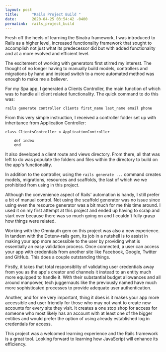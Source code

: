 ```yaml
---
layout: post
title:      "Rails Project Build "
date:       2020-04-25 03:54:42 -0400
permalink:  rails_project_build
---
```



Fresh off the heels of learning the Sinatra framework, I was introduced to Rails as a higher level, increased functionality framework that sought to accomplish not just what its predecessor did but with added functionality and at a more evolved and efficient level.

The excitement of working with generators first stirred my interest. The thought of no longer having to manually build models, controllers and migrations by hand and instead switch to a more automated method was enough to make me a believer.

For my Spa app, I generated a Clients Controller, the main function of which was to handle all client related functionality.  The quick command to do this was:

```
rails generate controller clients first_name last_name email phone
```

From this very simple instruction, I received a controller folder set up with inheritance from Application Controller:
```
class ClientsController < ApplicationController

    def index
    end 
```

It also developed a client route and views directory. From there, all that was left to do was populate the folders and files within the directory to build on the app's functionality.

In addition to the controller, using the  `rails generate ...`  command creates models, migrations, resources and scaffolds, the last of which we we prohibited from using in this project. 

Although the convenience aspect of Rails' automation is handy, I still prefer a bit of manual control. Not using the scaffold generator was no issue since using even the resource generator was a bit much for me this time around. I used it on my first attempt at this project and ended up having to scrap and start over because there was so much going on and I couldn't fully grasp how things were related.

Working with the Omniauth gem on this project was also a new experience. In tandem with the Dotenv-rails gem,  its job in a nutshell is to assist in making your app more accessible to the user by providing what is essentially an easy validation process. Once connected, a user can access your app with credentials from another site like Facebook, Google, Twitter and GitHub. This does a couple outstanding things. 

Firstly, it takes that total responsiblity of validating user credentials away from you as the app's creator and channels it instead to an entity much more equipped to handle it. With their substantial budget allowances and all around manpower, tech juggernauts like the previously named have much more sophisticated processes to provide adequate user authentication.

Another, and for me very important, thing it does is it makes your app more accessible and user friendly for those who may not want to create new accounts for every site they visit. It creates a one stop shop for access for someone who most likely has an account with at least one of the bigger entities and would prefer the option of using already established log in credentials for access.

This project was a welcomed learning experience and the Rails framework is a great tool. Looking forward to learning how JavaScript will enhance its efficiency.

